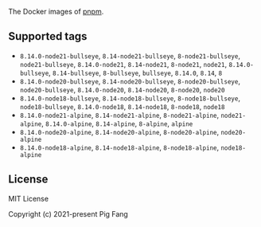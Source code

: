 The Docker images of [pnpm](https://pnpm.io).

## Supported tags

- `8.14.0-node21-bullseye`, `8.14-node21-bullseye`, `8-node21-bullseye`, `node21-bullseye`, `8.14.0-node21`, `8.14-node21`, `8-node21`, `node21`, `8.14.0-bullseye`, `8.14-bullseye`, `8-bullseye`, `bullseye`, `8.14.0`, `8.14`, `8`
- `8.14.0-node20-bullseye`, `8.14-node20-bullseye`, `8-node20-bullseye`, `node20-bullseye`, `8.14.0-node20`, `8.14-node20`, `8-node20`, `node20`
- `8.14.0-node18-bullseye`, `8.14-node18-bullseye`, `8-node18-bullseye`, `node18-bullseye`, `8.14.0-node18`, `8.14-node18`, `8-node18`, `node18`
- `8.14.0-node21-alpine`, `8.14-node21-alpine`, `8-node21-alpine`, `node21-alpine`, `8.14.0-alpine`, `8.14-alpine`, `8-alpine`, `alpine`
- `8.14.0-node20-alpine`, `8.14-node20-alpine`, `8-node20-alpine`, `node20-alpine`
- `8.14.0-node18-alpine`, `8.14-node18-alpine`, `8-node18-alpine`, `node18-alpine`

## License

MIT License

Copyright (c) 2021-present Pig Fang
